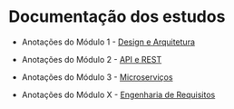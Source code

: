 # Documentação dos estudos

- Anotações do Módulo 1 - [Design e Arquitetura](/Anexos/Anotações%20Modulo%201%20-%20Design%20e%20Arquitetura.md)

- Anotações do Módulo 2 - [API e REST](/Anexos/Anotações%20Módulo%202%20-%20API%20e%20REST.md)

- Anotações do Módulo 3 - [Microserviços](/Anexos/Anotações%20Módulo%203%20-%20Microserviços.md)

- Anotações do Módulo X - [Engenharia de Requisitos](/Anexos/Anotações%20Módulo%20Engenharia%20de%20Requisitos.md)